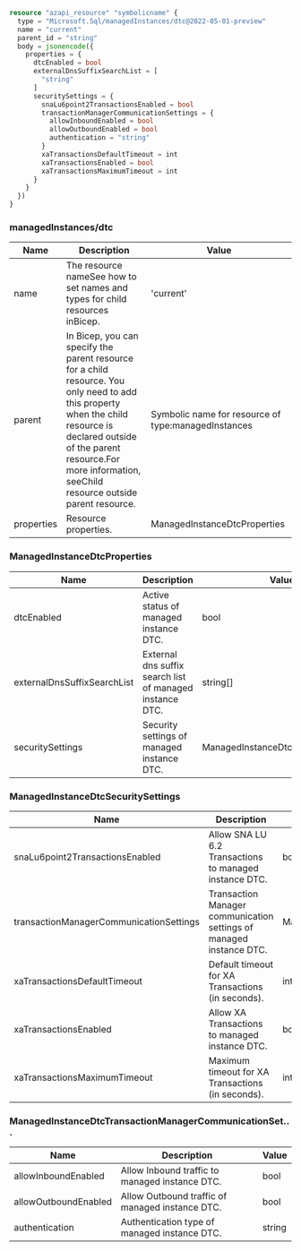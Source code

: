 ```terraform
resource "azapi_resource" "symbolicname" {
  type = "Microsoft.Sql/managedInstances/dtc@2022-05-01-preview"
  name = "current"
  parent_id = "string"
  body = jsonencode({
    properties = {
      dtcEnabled = bool
      externalDnsSuffixSearchList = [
        "string"
      ]
      securitySettings = {
        snaLu6point2TransactionsEnabled = bool
        transactionManagerCommunicationSettings = {
          allowInboundEnabled = bool
          allowOutboundEnabled = bool
          authentication = "string"
        }
        xaTransactionsDefaultTimeout = int
        xaTransactionsEnabled = bool
        xaTransactionsMaximumTimeout = int
      }
    }
  })
}

```

### managedInstances/dtc

| Name | Description | Value |
|-|-|-|
| name | The resource nameSee how to set names and types for child resources inBicep. | 'current' |
| parent | In Bicep, you can specify the parent resource for a child resource. You only need to add this property when the child resource is declared outside of the parent resource.For more information, seeChild resource outside parent resource. | Symbolic name for resource of type:managedInstances |
| properties | Resource properties. | ManagedInstanceDtcProperties |


### ManagedInstanceDtcProperties

| Name | Description | Value |
|-|-|-|
| dtcEnabled | Active status of managed instance DTC. | bool |
| externalDnsSuffixSearchList | External dns suffix search list of managed instance DTC. | string[] |
| securitySettings | Security settings of managed instance DTC. | ManagedInstanceDtcSecuritySettings |


### ManagedInstanceDtcSecuritySettings

| Name | Description | Value |
|-|-|-|
| snaLu6point2TransactionsEnabled | Allow SNA LU 6.2 Transactions to managed instance DTC. | bool |
| transactionManagerCommunicationSettings | Transaction Manager communication settings of managed instance DTC. | ManagedInstanceDtcTransactionManagerCommunicationSet... |
| xaTransactionsDefaultTimeout | Default timeout for XA Transactions (in seconds). | int |
| xaTransactionsEnabled | Allow XA Transactions to managed instance DTC. | bool |
| xaTransactionsMaximumTimeout | Maximum timeout for XA Transactions (in seconds). | int |


### ManagedInstanceDtcTransactionManagerCommunicationSet...

| Name | Description | Value |
|-|-|-|
| allowInboundEnabled | Allow Inbound traffic to managed instance DTC. | bool |
| allowOutboundEnabled | Allow Outbound traffic of managed instance DTC. | bool |
| authentication | Authentication type of managed instance DTC. | string |


